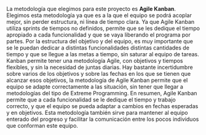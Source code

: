 La metodología que elegimos para este proyecto es **Agile Kanban**. Elegimos esta metodología ya que es a la que el equipo se podrá acoplar mejor, sin perder estructura, ni línea de tiempo clara. Ya que Agile Kanban utiliza sprints de tiempos no definidos, permite que se les dedique el tiempo apropiado a cada funcionalidad y que se vaya liberando el programa por partes.  Por la estructura del objetivo y del equipo, es muy importante que se le puedan dedicar a distintas funcionalidades distintas cantidades de tiempo y que se llegue a las metas a tiempo, sin saturar al equipo de tareas.
Kanban permite tener una metodología Agile, con objetivos y tiempos flexibles, y sin la necesidad de juntas diarias. Hay bastante incertidumbre sobre varios de los objetivos y sobre las fechas en los que se tienen que alcanzar esos objetivos, la metodología de Agile Kanban permite que el equipo se adapte correctamente a las situación, sin tener que llegar a metodologías del tipo de Extreme Programming. 
En resumen, Agile Kanban permite que a cada funcionalidad se le dedique el tiempo y trabajo correcto, y que el equipo se pueda adaptar a cambios en fechas esperadas y en objetivos. Esta metodología también sirve para mantener al equipo enterado del progreso y facilitar la comunicación entre los pocos individuos que conforman este equipo.
